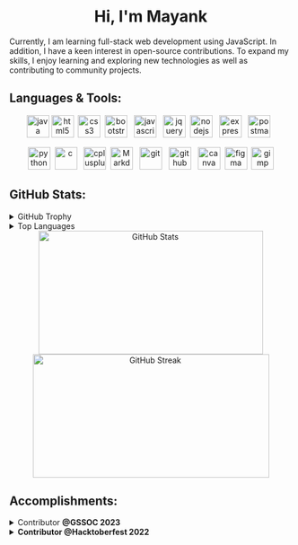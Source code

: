 <h1 align ="center">Hi, I'm Mayank</h1>

<p>
Currently, I am learning full-stack web development using JavaScript. In addition, I have a keen interest in open-source contributions. To expand my skills, I enjoy learning and exploring new technologies as well as contributing to community projects.
</p>

## Languages & Tools:

<p align="center">
  <img src="https://cdn.jsdelivr.net/gh/devicons/devicon/icons/java/java-original.svg" alt="java" width="40" height="40"/>
  <img src="https://cdn.jsdelivr.net/gh/devicons/devicon/icons/html5/html5-original.svg" alt="html5" width="40" height="40"/>&nbsp;
  <img src="https://cdn.jsdelivr.net/gh/devicons/devicon/icons/css3/css3-original.svg" alt="css3" width="40" height="40"/>&nbsp;
  <img src="https://cdn.jsdelivr.net/gh/devicons/devicon/icons/bootstrap/bootstrap-original.svg" alt="bootstrap" width="40" height="40"/>&nbsp;&nbsp;
  <img src="https://cdn.jsdelivr.net/gh/devicons/devicon/icons/javascript/javascript-original.svg" alt="javascript" width="40" height="40">&nbsp;&nbsp;
  <img src="https://cdn.jsdelivr.net/gh/devicons/devicon/icons/jquery/jquery-original.svg" alt="jquery" width="40" height="40"/>&nbsp;
  <img src="https://cdn.jsdelivr.net/gh/devicons/devicon/icons/nodejs/nodejs-original.svg" alt="nodejs" width="40" height="40"/>&nbsp;&nbsp;
  <img src="https://github.com/Mayank-Sharma17/Mayank-Sharma17/assets/113251342/76357eff-0f3d-4e0e-9c7a-8d5539785e39" alt="expressjs" width="40" height="40"/>&nbsp;&nbsp;
  <img src="https://www.vectorlogo.zone/logos/getpostman/getpostman-icon.svg" alt="postman" alt="postman" width="40" height="40"/>&nbsp;&nbsp;
</p>
<p align="center">
  <img src="https://cdn.jsdelivr.net/gh/devicons/devicon/icons/python/python-original.svg" alt="python" width="40" height="40"/>&nbsp;
  <img src="https://github.com/Mayank-Sharma17/Mayank-Sharma17/assets/113251342/f5cee1e4-4171-4d96-8728-af5dcf01d6b7" alt="c"width="40" height="40"/>&nbsp;&nbsp;
  <img src="https://github.com/Mayank-Sharma17/Mayank-Sharma17/assets/113251342/dbc4b809-1cba-4c4b-a97b-877a873874a7" alt="cplusplus" width="40" height="40"/>&nbsp;
  <a href="https://www.markdownguide.org/"><img src="https://d33wubrfki0l68.cloudfront.net/f1f475a6fda1c2c4be4cac04033db5c3293032b4/513a4/assets/images/markdown-mark-white.svg" height="40" width="40" alt="Markdown Guide"></a>&nbsp;&nbsp;       
  <img src="https://cdn.jsdelivr.net/gh/devicons/devicon/icons/git/git-original.svg" alt="git" width="40" height="40"/>&nbsp;&nbsp;
  <img src="https://github.com/Mayank-Sharma17/Mayank-Sharma17/assets/113251342/1479190c-2774-4d72-8b82-caad2a0bce6f" alt="github" width="40" height="40"/>&nbsp;&nbsp;
  <img src="https://cdn.jsdelivr.net/gh/devicons/devicon/icons/canva/canva-original.svg" alt="canva" width="40" height="40"/>&nbsp;
  <a href="https://www.figma.com/"><img src="https://github.com/Mayank-Sharma17/Mayank-Sharma17/assets/113251342/2247f1e3-ee6e-4be8-b955-fd2a77bfef07" alt="figma" width="40" height="40"/></a>&nbsp;
  <img src="https://cdn.jsdelivr.net/gh/devicons/devicon/icons/gimp/gimp-original.svg" alt="gimp" width="40" height="40"/>  
</p>

## GitHub Stats:

<details>
 <summary>GitHub Trophy</summary>

 <div align="center">

[![trophy](https://github-profile-trophy.vercel.app/?username=Mayank-Sharma17&theme=onestar&row=1&column=7)](https://github.com/ryo-ma/github-profile-trophy)

 </div>

</details>
<details>
 <summary>Top Languages</summary>

 <div align="center">

[![Top Langs](https://github-readme-stats.vercel.app/api/top-langs/?username=Mayank-Sharma17&layout=compact&bg_color=0c1014&text_color=ffffff&title_color=a8a8a8&&langs_count=10)](https://github.com/anuraghazra/github-readme-stats)

 </div>

</details>

<div align="center">
  <a href="https://github.com/anuraghazra/github-readme-stats"><img src="https://github-readme-stats.vercel.app/api?username=Mayank-Sharma17&show_icons=true&theme=gotham&hide_border=false&hide=contribs&show=prs_merged" alt="GitHub Stats" height="220" width="400"/></a>
  <a href="https://git.io/streak-stats"><img src="https://streak-stats.demolab.com/?user=Mayank-Sharma17&theme=gotham&hide_border=false" alt="GitHub Streak" height="220" width="421"/></a>
</div>

## Accomplishments:

<details>
 <summary>Contributor <b>@GSSOC 2023<b> </summary>
 
 [Rank - 855](https://gssoc.girlscript.tech/leaderboard)
</details>
<details>
 <summary>Contributor <b>@Hacktoberfest 2022<b> </summary>
<div align="center">

[![An image of @mayank_sharma's Holopin badges, which is a link to view their full Holopin profile](https://holopin.me/mayank_sharma)](https://holopin.io/@mayank_sharma)

</div>
</details>

<!-- ## Support
<div align="center">

![Profile Views](https://komarev.com/ghpvc/?username=Mayank-Sharma17&style=flat-square&label=PROFILE+VIEWS&color=248b73)

</div>

<div align="center">
  <a href="https://www.buymeacoffee.com/mayank17" target="_blank"><img src="https://cdn.buymeacoffee.com/buttons/default-yellow.png" alt="Buy Me A Coffee" height="30" width="121"></a>
</div> -->

